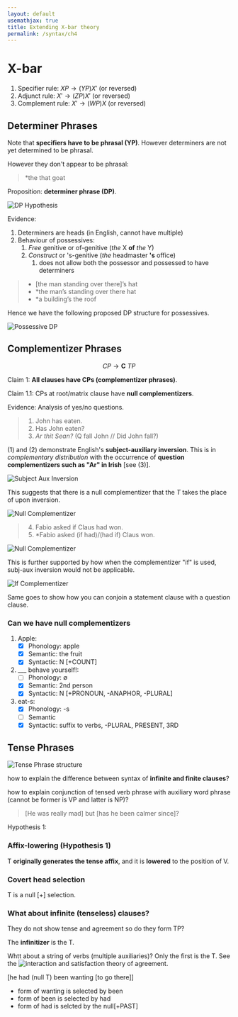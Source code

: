 ```yaml
---
layout: default
usemathjax: true
title: Extending X-bar theory
permalink: /syntax/ch4
---
```


# X-bar 

1. Specifier rule: $XP \rightarrow (YP) X'$ (or reversed)
1. Adjunct rule: $X' \rightarrow (ZP) X'$ (or reversed)
1. Complement rule: $X' \rightarrow (WP) X$ (or reversed)

## Determiner Phrases

Note that **specifiers have to be phrasal (YP)**.
However determiners are not yet determined to be phrasal.

However they don't appear to be phrasal: 

> *the that goat

Proposition: **determiner phrase (DP)**.

![DP Hypothesis](/notes-blog/assets/img/syntax/dp-hyp.png)

Evidence:
1. Determiners are heads (in English, cannot have multiple)
2. Behaviour of possessives: 
   1. *Free* genitive or of-genitive (*the* X **of** *the* Y)
   2. *Construct* or 's-genitive (*the* headmaster **'s** office)
      1. does not allow both the possessor and possessed to have determiners

> - [the man standing over there]’s hat
> - *the man’s standing over there hat
> - *a building’s the roof 

Hence we have the following proposed DP structure for possessives.

![Possessive DP](/notes-blog/assets/img/syntax/possessive-dp.png)

## Complementizer Phrases

$$
CP \rightarrow \mathbf{C} \ TP
$$

Claim 1: **All clauses have CPs (complementizer phrases)**.

Claim 1.1: CPs at root/matrix clause have **null complementizers**.

Evidence: Analysis of yes/no questions.

> 1. John has eaten.
> 2. Has John eaten?
> 3. *Ar thit Sean?* (Q fall John // Did John fall?)

(1) and (2) demonstrate English's **subject-auxiliary inversion**. 
This is in *complementary distribution* with the occurrence of **question complementizers such as "Ar" in Irish** [see (3)].

![Subject Aux Inversion](/notes-blog/assets/img/syntax/subj-aux-inv.png)

This suggests that there is a null complementizer that the $T$ takes the place of
upon inversion.

![Null Complementizer](/notes-blog/assets/img/syntax/null-comp.png)

> 4. Fabio asked if Claus had won.
> 5. *Fabio asked (if had)/(had if) Claus won.

![Null Complementizer](/notes-blog/assets/img/syntax/null-comp.png)

This is further supported by how when the complementizer "if" is used, 
subj-aux inversion would not be applicable.

![If Complementizer](/notes-blog/assets/img/syntax/if-comp.png)

Same goes to show how you can conjoin a statement clause with a question clause.

### Can we have null complementizers

1. Apple:
   - [x] Phonology: apple
   - [x] Semantic: the fruit
   - [x] Syntactic: N [+COUNT]
1. ___ behave yourself!:
   - [ ] Phonology: $\emptyset$
   - [x] Semantic: 2nd person
   - [x] Syntactic: N [+PRONOUN, -ANAPHOR, -PLURAL]
1. eat-s: 
   - [x] Phonology: -s
   - [ ] Semantic
   - [x] Syntactic: suffix to verbs, -PLURAL, PRESENT, 3RD

## Tense Phrases

![Tense Phrase structure](/notes-blog/assets/img/syntax/tp-struct.png)

how to explain the difference between syntax of **infinite and finite clauses**?

how to explain conjunction of tensed verb phrase with auxiliary word phrase 
(cannot be former is VP and latter is NP)?

> [He was really mad] but [has he been calmer since]?

Hypothesis 1: 

### Affix-lowering (Hypothesis 1)

T **originally generates the tense affix**, and it is **lowered** to the position of V.

### Covert head selection

T is a null [+<TENSE>] selection.

### What about infinite (tenseless) clauses?

They do not show tense and agreement so do they form TP?

The **infinitizer** is the T.

Whtt about a string of verbs (multiple auxiliaries)? Only the first is the T.
See the ![interaction and satisfaction theory of agreement](https://www.eggschool.org/earlier-schools/egg-2017-olomouc-czech-republic/teachers-classes/advanced-courses/interaction-and-satisfaction-a-theory-of-agreement/).

[he had (null T) been wanting [to go there]]

- form of wanting is selected by been
- form of been is selected by had
- form of had is selcted by the null[+PAST]
